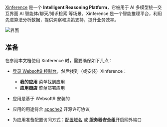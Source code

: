 [Xinference](https://inference.readthedocs.io/) 是一个 **Intelligent Reasoning Platform**，它被用于 AI 多模型统一交互界面 AI 智能体/聊天/知识检索  等场景。Xinference 是一个智能推理平台，利用先进算法分析数据，提供洞察和决策支持，提升业务效率。


![界面](http://libs.websoft9.com/Websoft9/DocsPicture/zh/xinference/xinference-gui-websoft9.png)


## 准备

在参阅本文档使用 Xinference 时，需要确保如下几点：

- [登录 Websoft9 控制台](./login-console)，然后找到（或安装）Xinference：
  - **我的应用** 菜单找到应用 
  - **应用商店** 菜单部署应用

- 应用是基于 Websoft9 安装的


- 应用的用途符合 [apache2](https://opensource.org/licenses/Apache-2.0) 开源许可协议


- 为应用准备配置访问方式：[配置域名](./domain-set) 或 **服务器安全组**开启网外端口
